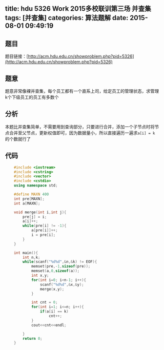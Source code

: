 title: hdu 5326 Work 2015多校联训第三场 并查集
tags: [并查集]
categories: 算法题解
date: 2015-08-01 09:49:19
---

## 题目

题目链接：[http://acm.hdu.edu.cn/showproblem.php?pid=5326](http://acm.hdu.edu.cn/showproblem.php?pid=5326)

## 题意

题意非常像裸并查集，每个员工都有一个直系上司，给定员工的管理状态，求管理k个下级员工的员工有多数个

## 分析

本题比并查集简单，不需要用到查询部分，只要进行合并，添加一个子节点时将节点合并至父节点，更新权值即可，因为数据量小，所以直接遍历一遍求`a[i] = k`的个数就行了

## 代码
```cpp
    #include <iostream>
    #include <cstring>
    #include <vector>
    #include <cstdio>
    using namespace std;

    #define MAXN 400
    int pre[MAXN];
    int a[MAXN];

    void merge(int i,int j){
        pre[j] = i;
        a[i]++;
        while(pre[i] != -1){
            a[pre[i]]++;
            i = pre[i];
        }
    }

    int main(){
        int n,k;
        while(scanf("%d%d",&n,&k) != EOF){
            memset(pre,-1,sizeof(pre));
            memset(a,0,sizeof(a));
            int x,y;
            for(int i=0; i<n-1; i++){
                scanf("%d%d",&x,&y);
                merge(x,y);
            }

            int cnt = 0;
            for(int i=1; i<=n; i++){
                if(a[i] == k)
                    cnt++;
            }
            cout<<cnt<<endl;

        }
        return 0;
    } 
```